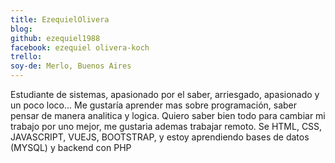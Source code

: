 ```yaml
---
title: EzequielOlivera
blog: 
github: ezequiel1988
facebook: ezequiel olivera-koch
trello: 
soy-de: Merlo, Buenos Aires
---
```


Estudiante de sistemas, apasionado por el saber, arriesgado, apasionado y un poco loco... Me gustaría aprender mas sobre programación, saber pensar de manera analitica y logica. Quiero saber bien todo para cambiar mi trabajo por uno mejor, me gustaria ademas trabajar remoto. Se HTML, CSS, JAVASCRIPT, VUEJS, BOOTSTRAP, y estoy aprendiendo bases de datos (MYSQL) y backend con PHP 
